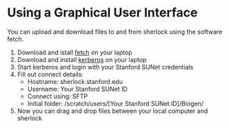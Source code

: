 # Using a Graphical User Interface

You can upload and download files to and from sherlock using the software fetch.

1. Download and istall [fetch](https://uit.stanford.edu/service/ess/mac/docs/fetch) on your laptop
2. Download and install [kerberos](https://uit.stanford.edu/software/kerberos) on your laptop
3. Start kerberos and login with your Stanford SUNet credentials
4. Fill out connect details:
   * Hostname: sherlock.stanford.edu
   * Username: Your Stanford SUNet ID
   * Connect using: SFTP
   * Initial folder: /scratch/users/[Your Stanford SUNet ID]/Biogen/
5. Now you can drag and drop files between your local computer and sherlock
